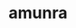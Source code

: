 <html>

<head></head>

<body>


<h1>amunra</h1>

<script src="https://cdnjs.cloudflare.com/ajax/libs/jquery/3.4.1/jquery.min.js"></script>

<script>
  
          $.ajax({
            url: 'https://api.amunra.com/api/users/sign_in',
            data : '{"user" : {"email":"qwerty@gmail.com", "password":"Qwerty12345"}}',
            contentType : 'application/json',
            type : 'POST',
            xhrFields: {
                withCredentials: true
            },
            headers: {
                "Accept": "application/vnd.softswiss.v1+json"
            },
            success: function(data) {
                console.log(data);
            },
            error: function(data) {
                console.log(data);
            }
        });


var http_request;
http_request = new XMLHTTPRequest();
http_request.onreadystatechange = function () { /* .. */ };
http_request.open("POST", "https://api.amunra.com/api/users/sign_in");
http_request.withCredentials = true;
http_request.setRequestHeader("Content-Type", "application/json");
http_request.send({ 'request': "authentication token" });


</script>

</body>

</html>
